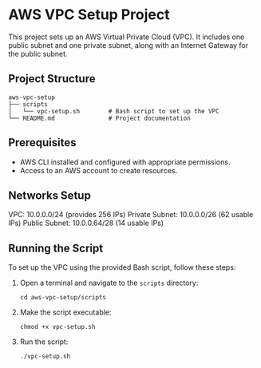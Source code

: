 # AWS VPC Setup Project

This project sets up an AWS Virtual Private Cloud (VPC). It includes one public subnet and one private subnet, along with an Internet Gateway for the public subnet.

## Project Structure

```
aws-vpc-setup
├── scripts
│   └── vpc-setup.sh        # Bash script to set up the VPC
└── README.md               # Project documentation
```

## Prerequisites

- AWS CLI installed and configured with appropriate permissions.
- Access to an AWS account to create resources.

## Networks Setup

VPC: 10.0.0.0/24 (provides 256 IPs)
Private Subnet: 10.0.0.0/26 (62 usable IPs)
Public Subnet: 10.0.0.64/28 (14 usable IPs)

## Running the Script

To set up the VPC using the provided Bash script, follow these steps:

1. Open a terminal and navigate to the `scripts` directory:
   ```
   cd aws-vpc-setup/scripts
   ```

2. Make the script executable:
   ```
   chmod +x vpc-setup.sh
   ```

3. Run the script:
   ```
   ./vpc-setup.sh
   ```
